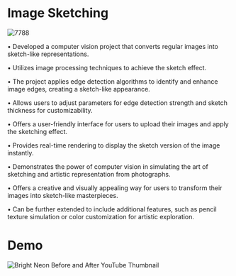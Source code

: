 # Image Sketching

![7788](https://github.com/Jai-Doshi/image_sketching/assets/62877713/250ffe2f-71c4-4a73-a1ed-5bad78f9604f)

•	Developed a computer vision project that converts regular images into sketch-like representations.

•	Utilizes image processing techniques to achieve the sketch effect.

•	The project applies edge detection algorithms to identify and enhance image edges, creating a sketch-like appearance.

•	Allows users to adjust parameters for edge detection strength and sketch thickness for customizability.

•	Offers a user-friendly interface for users to upload their images and apply the sketching effect.

•	Provides real-time rendering to display the sketch version of the image instantly.

•	Demonstrates the power of computer vision in simulating the art of sketching and artistic representation from photographs.

•	Offers a creative and visually appealing way for users to transform their images into sketch-like masterpieces.

•	Can be further extended to include additional features, such as pencil texture simulation or color customization for artistic exploration.

# Demo
![Bright Neon Before and After YouTube Thumbnail](https://github.com/Jai-Doshi/image_sketching/assets/62877713/faf56c71-b24a-4afa-bb7a-6166c53f4d12)
